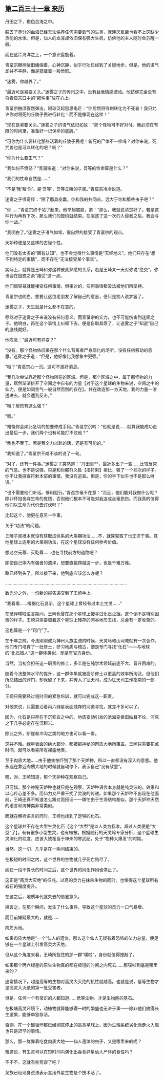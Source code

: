 ## [第二百三十一章 来历](https://www.xxbiquge.com/11_11207/9231666.html)


  丹田之下，橙色血海之中。

  脱去了养分的血海已经无法供养任何需要氧气的生灵，就连厌氧菌也看不上这缺少热能的水体。但是，仙人的血液却依旧保有强大生机，仿佛他的主人随时会苏醒一般。

  而在这片海洋之上，一个意识盘旋着。

  青虿宗眼柄依旧蜷缩着，心神沉静，似乎行功已经到了关键地步。但是，他的语气却并不平静，而是蕴藏着一股愤怒。

  “迷雾，你越界了。”

  “最近可是紧要关头。”迷雾之子的传讯之中，没有丝毫情感波动。他仿佛完全没有将青虿宗口中的“那件事”放在心上。

  青虿宗触须骤然弹出，眼球泛起思思电芒：“你居然将符剌转化为不死者！我只允许你对将死的丘陵子民进行转化！而不是像现在这样！”

  “现在是紧要关头。”迷雾之子的语气依旧如故：“那个怪物可不好对付。我必须在有限的时间里，准备好一记保命的底牌。”

  “可你为什么要转化那些活着的丘陵子民呢！新死的尸体不一样吗？对你来说，死咒兽也是可以转化的吧？啊？”

  “你为什么要生气？”

  “我如何不愤怒？”青虿宗道：“对你来说，吾等的性命算是什么？”

  “我们的性命自然是……”

  “不是‘我’和‘你’。是‘吾等’，吾等丘陵的子民。”青虿宗冷冷说道。

  迷雾之子很奇怪：“除了那具皮囊，你和我的共同点，远大于你和那些虫子吧？”

  “你……”青虿宗终于站了起来。他举起螯肢，道：“那么，我就说清楚好了。若是这种行为再有下次，那么我们的盟约就结束。在驱逐了这一次的入侵者之后，我会与你一战。”

  “我明白了。”迷雾之子语气如常，很自然的接受了青虿宗的观点。

  天妒种便是又这样的古怪个性。

  他们没有太多的“固有认知”，也不会觉得什么事情是“天经地义”。他们只存在“想不到特定的事情”，而不存在“无法接受某个事实”。

  实际上，就算是王崎和弥这种彼此熟悉的关系，若是王崎某一天对弥说“绝交”，弥也会在困惑之余“接受”这一点。

  他们很容易就能接受任何事情，但相对的，任何事情都没法被他们所坚持。

  青虿宗也明白，想要让这位老朋友了解自己的意志，便只是痴人说梦罢了。

  迷雾之子，天生就是什么都不在意的。

  辱骂对于迷雾之子来说没有任何意义。而青虿宗的实力，也不可能伤害到迷雾之子。他明白，再在这个事情上纠缠下去，便是自取其辱了，让迷雾之子“知道”自己的底线就好。

  他叹息：“最近可有异变？”

  “没有。那个怪物依旧呆在那个什么背离者尸身腐化的场所。没有任何移动的意思。”迷雾之子道：“但是，他好像比我想象中更强。”

  “哦？”青虿宗心一沉。这可不是好消息。

  “我几次尝试靠近那个怪物所在的区域。但是，那个区域之中，属于那怪物的力量，居然渐渐排开了空间之中自有的力量【对于这个星球的生物来说，空间之中的仙力，便是如同空气一般自然而然的存在】。并在改造那一方天地。我的力量一渗透进去，就会遭到反击。”

  “哦？居然有这么强？”

  “嗯。”

  “难怪你会如此急切的想要修成手段。”青虿宗沉吟：“也就是说……就算我能成功走出最后一步，我们两个也有可能打不过他？”

  “倒也不至于。若是我全力以赴的话，还是有可能的。”

  “我知道了。”青虿宗不咸不淡的说了一句。

  “对了，还有一件事。”迷雾之子突然道：“丹田巢**，最近多出了一些……比较反常的气息。也不是说强，只是和你那群义肢【指符剌】相比，强了一个档次的样子。你不让我探查符剌本部的事情，我没有追查。但是，你的手下似乎也不是那么听话。”

  “也不需要他们听话。够用就行。”青虿宗毫不在意：“而且，他们能对我做什么呢？除非怀抱舍弃生命的觉悟，否则他们根本不可能对我造成丝毫损伤。而我真的值得他们以生命为代价去讨伐吗？”

  比起这个，他更在意另一件事。

  关于“功法”的问题。

  丘陵子民根本就没有获取成体系的大乘期功法……不，就算获取了也无济于事。其他星球上适用的大乘期功法，在这个星球没有任何参考价值。

  想必空元尊、灭亁尊……也在寻找前方的道路吧？

  即使自己体内有强者的遗泽，想要直接跨越这一步，也是千难万难。

  路已经到头了。所以接下来，他到底应该怎么办呢？

  ………………………………………………………………………………………

  数光分之外，一份新的报告递交到了王崎手上。

  “我看看……根据化石显示，这个星球上曾经有过本土生灵……”

  在破译噗啦语言期间，王崎也曾在那个星球上搜寻过化石证据。这个倒不是特别困难的样子。王崎只需要顺着这个星球上残存的河谷地形去找，总会有一定收获的。

  这也算是一个“窍门”了。

  在千年之前，今法刚刚成为神州人族主流的时候，天灵岭和山河城就有一次合作。他们专门培育了一批修士，研习地质与稽古，便是专门寻找“化石”——与地球的“化石猎人”这一群体类似，却是有官方身份。

  当然，当初会担任这一职责的修士，多半是在纯学术领域前途不大、晋升困难的。

  随着今法整体水平的提升，这一群体早就被高阶修士以更高的效率所淘汰，但他们所总结出的窍门，却保留了下来，并传入了征天司，成为征天司工作指南的一部分。

  王崎只需要经过短时间的紧急培训，就可以完成这一职责。

  对他来说，只需要沿着丙六绿星表面残存的河道寻找，就差不多可以了。

  因为，化石是只存在于沉积岩之中的。地质变动引发的沧海变桑田姑且不论，河床之下几乎必定存在沉积岩。

  除此之外，断崖和冲沟之类的地方也可以看一看。

  这并不难。绿星表面的绝大部分，都被那神秘的肉质大地所覆盖。王崎只需要花点时间，就可以看完所有裸露地表。

  至于肉质大地……由于他害怕吓到了那个天妒种，所以一直都没有深入的意思。他永远在靠近肉质大地的时候就自动停下，表示自己“没有敌意”。

  嗯，对，王崎知道，那个天妒种在观察自己。

  只可惜，那个神秘天妒种也就只是在观察。天妒种语言本身就是纯灵波的，效果和以心传心差不多。而仙力又严重干扰了灵波的传递。如果那个天妒种不出现在他面前，王崎还真不知道怎么跟对面搭话——哪怕由于生理结构相似，那个天妒种天然的语言和海神类非常类似。

  而就在解析语言的同时，王崎也找到了足够的化石。

  这个星球并不存在大型生灵化石【这个“大型”是以人类为标准。超过人类便是“大型”了】。有有很多小型生灵，也有植被。根据随行的天灵岭专家分析，这个星球生灵演化的程度，应该大致相当于神州的寒武纪，处于“物种大爆发”的时期。

  当然，这一切，几乎是在一瞬间结束的。

  在极短的时间之内，这个世界的生物就几乎死亡殆尽了。

  而在一段不算长的时间之后，这个世界的风化作用也停止了。

  这正是“高灵大灭绝”的征兆。过高的灵力在抹杀生物的同时，也使得这个星球所有岩石的强度提升。

  在这之后，地质年代就失去的借鉴意义。

  换言之，在那个瞬间，发生了什么事件，导致这个星球的灵力一口气暴增。

  而目前嫌疑最大的，就是……

  肉质大地。

  如果肉质大地是“一个”仙人的遗体，那么这个仙人无疑有着恐怖的法力总量，便足够在一个星球上引发高灵大灭绝。

  但从这个角度来看，王崎所捉住的那一群“噗啦”，身份就值得推敲了。

  如果那个丙六绿星的原生生物真的都在极短的时间之内死去……那噗啦到底是哪里来的？

  通常情况下，越是高等的生物对高灵大灭绝的抗性就越高。也就是说，低等生物才是高灵大灭绝的第一批受害者。

  但是，任何一个有常识的人都知道……低等生物，才是生物圈的基石。

  在极端高灵环境下，动植物就算能够得一时的繁盛也无济于事——除非他们摘得长生道果，能够单独存活。

  否则，在一个碳循环都已经彻底停止的高灵星球上，因为生理系统劣化而走火入魔也只是迟早的事情。

  那么，那一群靠着吃食肉质大地——仙人遗体的虫子，又是哪里来的呢？

  难道说，有生灵可以在短时间内演化出吞食异星仙人尸体的食性吗？

  不不不，这就有些荒谬了吧？

  龙族已经现身说法表示食用外星生物是个技术活了。
